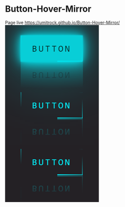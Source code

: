 # Button-Hover-Mirror
Page live https://umitrock.github.io/Button-Hover-Mirror/
<img src="https://github.com/UmitRock/Button-Hover-Mirror/blob/main/page.PNG?raw=true" alt="">
